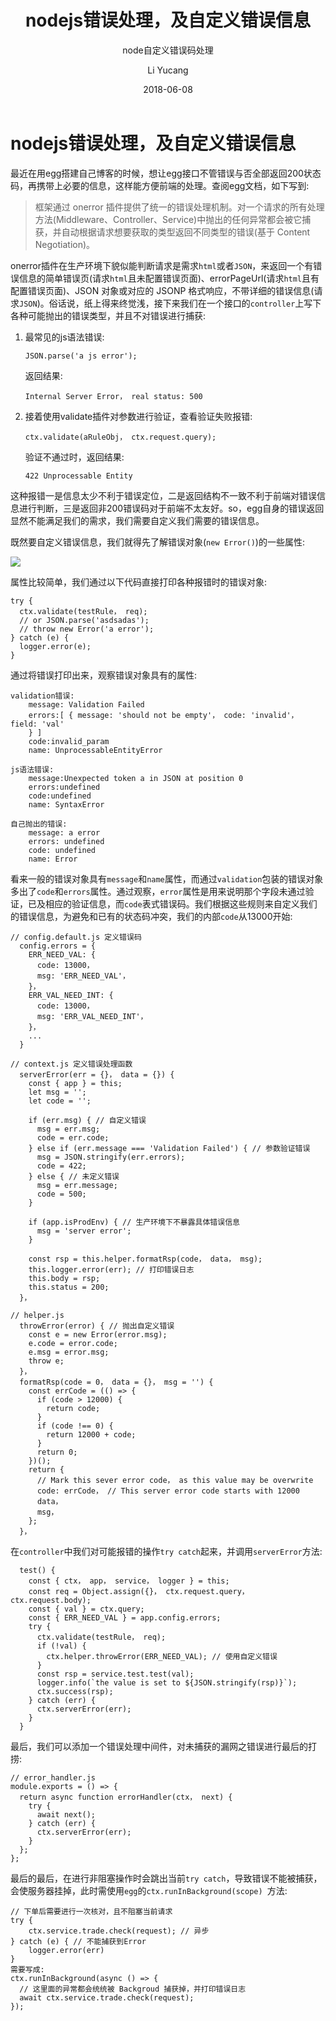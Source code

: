 ﻿---
layout: post
title: nodejs错误处理，及自定义错误信息
subtitle: node自定义错误码处理
date: 2018-06-08
author: Li Yucang
catalog: true
tags:
    - node
---

# nodejs错误处理，及自定义错误信息

最近在用egg搭建自己博客的时候，想让egg接口不管错误与否全部返回200状态码，再携带上必要的信息，这样能方便前端的处理。查阅egg文档，如下写到:

> 框架通过 onerror 插件提供了统一的错误处理机制。对一个请求的所有处理方法(Middleware、Controller、Service)中抛出的任何异常都会被它捕获，并自动根据请求想要获取的类型返回不同类型的错误(基于 Content Negotiation)。

onerror插件在生产环境下貌似能判断请求是需求`html`或者`JSON`，来返回一个有错误信息的简单错误页(请求`html`且未配置错误页面)、errorPageUrl(请求`html`且有配置错误页面)、JSON 对象或对应的 JSONP 格式响应，不带详细的错误信息(请求`JSON`)。俗话说，纸上得来终觉浅，接下来我们在一个接口的`controller`上写下各种可能抛出的错误类型，并且不对错误进行捕获:

1.  最常见的js语法错误:

    	JSON.parse('a js error');

	返回结果:

     	Internal Server Error， real status: 500

2.  接着使用validate插件对参数进行验证，查看验证失败报错:

     	ctx.validate(aRuleObj， ctx.request.query);

	验证不通过时，返回结果:

     	422 Unprocessable Entity

这种报错一是信息太少不利于错误定位，二是返回结构不一致不利于前端对错误信息进行判断，三是返回非200错误码对于前端不太友好。so，egg自身的错误返回显然不能满足我们的需求，我们需要自定义我们需要的错误信息。

既然要自定义错误信息，我们就得先了解错误对象(`new Error()`)的一些属性:

![](http://cdn.vivigo.xyz/blog/1552642299633_228.png)

属性比较简单，我们通过以下代码直接打印各种报错时的错误对象:

    try {
      ctx.validate(testRule， req);
      // or JSON.parse('asdsadas');
      // throw new Error('a error');
    } catch (e) {
      logger.error(e);
    }

通过将错误打印出来，观察错误对象具有的属性:

    validation错误:
        message: Validation Failed
        errors:[ { message: 'should not be empty'， code: 'invalid'， field: 'val'
        } ]
        code:invalid_param
        name: UnprocessableEntityError

    js语法错误:
        message:Unexpected token a in JSON at position 0
        errors:undefined
        code:undefined
        name: SyntaxError
        
    自己抛出的错误:
        message: a error
        errors: undefined
        code: undefined
        name: Error

看来一般的错误对象具有`message`和`name`属性，而通过`validation`包装的错误对象多出了`code`和`errors`属性。通过观察，`error`属性是用来说明那个字段未通过验证，已及相应的验证信息，而`code`表式错误码。我们根据这些规则来自定义我们的错误信息，为避免和已有的状态码冲突，我们的内部`code`从13000开始:
    
    // config.default.js 定义错误码
      config.errors = {
        ERR_NEED_VAL: {
          code: 13000，
          msg: 'ERR_NEED_VAL'，
        }，
        ERR_VAL_NEED_INT: {
          code: 13000，
          msg: 'ERR_VAL_NEED_INT'，
        }，
        ...
      }
    
    // context.js 定义错误处理函数
      serverError(err = {}， data = {}) {
        const { app } = this;
        let msg = '';
        let code = '';
    
        if (err.msg) { // 自定义错误
          msg = err.msg;
          code = err.code;
        } else if (err.message === 'Validation Failed') { // 参数验证错误
          msg = JSON.stringify(err.errors);
          code = 422;
        } else { // 未定义错误
          msg = err.message;
          code = 500;
        }
    
        if (app.isProdEnv) { // 生产环境下不暴露具体错误信息
          msg = 'server error';
        }
    
        const rsp = this.helper.formatRsp(code， data， msg);
        this.logger.error(err); // 打印错误日志
        this.body = rsp;
        this.status = 200;
      }，
     
    // helper.js
      throwError(error) { // 抛出自定义错误
        const e = new Error(error.msg);
        e.code = error.code;
        e.msg = error.msg;
        throw e;
      }，
      formatRsp(code = 0， data = {}， msg = '') {
        const errCode = (() => {
          if (code > 12000) {
            return code;
          }
          if (code !== 0) {
            return 12000 + code;
          }
          return 0;
        })();
        return {
          // Mark this sever error code， as this value may be overwrite
          code: errCode， // This server error code starts with 12000
          data，
          msg，
        };
      }，

在`controller`中我们对可能报错的操作`try catch`起来，并调用`serverError`方法:

      test() {
        const { ctx， app， service， logger } = this;
        const req = Object.assign({}， ctx.request.query， ctx.request.body);
        const { val } = ctx.query;
        const { ERR_NEED_VAL } = app.config.errors;
        try {
          ctx.validate(testRule， req);
          if (!val) {
            ctx.helper.throwError(ERR_NEED_VAL); // 使用自定义错误
          }
          const rsp = service.test.test(val);
          logger.info(`the value is set to ${JSON.stringify(rsp)}`);
          ctx.success(rsp);
        } catch (err) {
          ctx.serverError(err);
        }
      }

最后，我们可以添加一个错误处理中间件，对未捕获的漏网之错误进行最后的打捞:

    // error_handler.js
    module.exports = () => {
      return async function errorHandler(ctx， next) {
        try {
          await next();
        } catch (err) {
          ctx.serverError(err);
        }
      };
    };

最后的最后，在进行非阻塞操作时会跳出当前`try catch`，导致错误不能被捕获，会使服务器挂掉，此时需使用`egg`的`ctx.runInBackground(scope) `方法:

    // 下单后需要进行一次核对，且不阻塞当前请求
    try {
        ctx.service.trade.check(request); // 异步
    } catch (e) { // 不能捕获到Error
        logger.error(err)
    }
    需要写成:
    ctx.runInBackground(async () => {
      // 这里面的异常都会统统被 Backgroud 捕获掉，并打印错误日志
      await ctx.service.trade.check(request);
    });